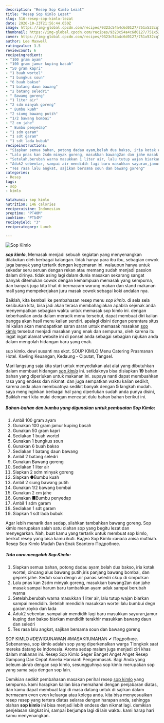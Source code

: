 ```yaml
---
description: "Resep Sop Kimlo Lezat"
title: "Resep Sop Kimlo Lezat"
slug: 516-resep-sop-kimlo-lezat
date: 2020-10-23T21:56:44.650Z
image: https://img-global.cpcdn.com/recipes/9323c54a4c6d0127/751x532cq70/sop-kimlo-foto-resep-utama.jpg
thumbnail: https://img-global.cpcdn.com/recipes/9323c54a4c6d0127/751x532cq70/sop-kimlo-foto-resep-utama.jpg
cover: https://img-global.cpcdn.com/recipes/9323c54a4c6d0127/751x532cq70/sop-kimlo-foto-resep-utama.jpg
author: Lee Maxwell
ratingvalue: 3.5
reviewcount: 6
recipeingredient:
- "100 gram ayam"
- "100 gram jamur kuping basah"
- "50 gram kapri"
- "1 buah wortel"
- "1 bungkus soun"
- "6 buah bakso"
- "1 batang daun bawang"
- "2 batang seledri"
- " Bawang goreng"
- "1 liter air"
- "2 sdm minyak goreng"
- " Bumbu kuah"
- "2 siung bawang putih"
- "1/2 bawang bombai"
- "2 cm jahe"
- " Bumbu penyedap"
- "1 sdm garam"
- "1 sdt garam"
- "1 sdt lada bubuk"
recipeinstructions:
- "Siapkan semua bahan, potong dadau ayam,belah dua bakso, iria kotak wortel, cincang alus bawang putih,iris panjang bawang bombai, dan geprek jahe. Seduh soun dengn air panas seledri ckup di simpulkan"
- "Lalu pnas kan 2sdm minyak goreng, masukkan bawang2an dan jahe masak sampai harum baru tambahkan ayam aduk sampai berubah warna"
- "Setelah.berubah warna masukkan 1 liter air, lalu tutup wajan biarkan sampai mendidih. Setelah mendidih masukkan wortel lalu bumbui degn garam,royko dan lada"
- "Aduk2 sebentar, sampai air mendidih lagi baru masukkan sayuran,jamur kuping dan bakso biarkan mendidih terakhir masukkan bawang daun dan seledri"
- "Tes rasa lalu angkat, sajikan bersama soun dan bawang goreng"
categories:
- Resep
tags:
- sop
- kimlo

katakunci: sop kimlo 
nutrition: 146 calories
recipecuisine: Indonesian
preptime: "PT40M"
cooktime: "PT54M"
recipeyield: "3"
recipecategory: Lunch

---
```



![Sop Kimlo](https://img-global.cpcdn.com/recipes/9323c54a4c6d0127/751x532cq70/sop-kimlo-foto-resep-utama.jpg)

<b><i>sop kimlo</i></b>, Memasak menjadi sebuah kegiatan yang menyenangkan dilakukan oleh berbagai kalangan. tidak hanya para ibu ibu, sebagian cowok juga banyak yang tertarik dengan kegemaran ini. walaupun hanya untuk sekedar seru seruan dengan rekan atau memang sudah menjadi passion dalam dirinya. tidak asing lagi dalam dunia masakan sekarang sangat banyak ditemukan cowok dengan kemampuan memasak yang sempurna, dan banyak juga kita lihat di bermacam warung makan dan stand makanan mall yang mempekerjakan juru masak cowok sebagai koki andalan nya.

Baiklah, kita kembali ke pembahasan resep menu <i>sop kimlo</i>. di sela sela kesibukan kita, bisa jadi akan terasa membahagiakan apabila sejenak anda menyempatkan sebagian waktu untuk memasak sop kimlo ini. dengan keberhasilan anda dalam meracik menu tersebut, dapat membuat diri kalian bangga akan hasil menu kalian sendiri. apalagi disini dengan perantara situs ini kalian akan mendapatkan saran saran untuk memasak masakan <u>sop kimlo</u> tersebut menjadi masakan yang enak dan sempurna, oleh karena itu ingat ingat alamat website ini di ponsel anda sebagai sebagian rujukan anda dalam mengolah hidangan baru yang enak.

sup kimlo. dewi susanti ma ekot. SOUP KIMLO Menu Catering Prasmanan Hotel. Kavling Keuangan, Kedaung - Ciputat, Tangsel.


Mari langsung saja kita start untuk menyediakan alat alat yang dibutuhkan dalam membuat hidangan <u><i>sop kimlo</i></u> ini. setidaknya bisa disiapkan <b>19</b> bahan bahan yang diperlukan untuk makanan ini. supaya nanti dapat membuahkan rasa yang endess dan nikmat. dan juga sempatkan waktu kalian sedikit, karena anda akan membuatnya sedikit banyak dengan <b>5</b> langkah mudah. saya menginginkan berbagai hal yang diperlukan sudah anda punya disini, Baiklah mari kita mulai dengan mencatat dulu bahan bahan berikut ini.

<!--inarticleads1-->

##### Bahan-bahan dan bumbu yang digunakan untuk pembuatan Sop Kimlo:

1. Ambil 100 gram ayam
1. Gunakan 100 gram jamur kuping basah
1. Gunakan 50 gram kapri
1. Sediakan 1 buah wortel
1. Gunakan 1 bungkus soun
1. Gunakan 6 buah bakso
1. Sediakan 1 batang daun bawang
1. Ambil 2 batang seledri
1. Gunakan  Bawang goreng
1. Sediakan 1 liter air
1. Siapkan 2 sdm minyak goreng
1. Siapkan  ●Bumbu kuah
1. Ambil 2 siung bawang putih
1. Gunakan 1/2 bawang bombai
1. Gunakan 2 cm jahe
1. Gunakan  ■Bumbu penyedap
1. Ambil 1 sdm garam
1. Sediakan 1 sdt garam
1. Siapkan 1 sdt lada bubuk


Agar lebih menarik dan sedap, silahkan tambahkan bawang goreng. Sop kimlo merupakan salah satu olahan sop yang begitu lezat dan menyegarkan. Nah, buat kamu yang tertarik untuk membuat sop kimlo, berikut resep yang bisa kamu ikuti. Видео Sop Kimlo канала anisa muthiah. Resep Sop Kimlo Mudah Dan Enak Seantero Подробнее. 

<!--inarticleads2-->

##### Tata cara mengolah Sop Kimlo:

1. Siapkan semua bahan, potong dadau ayam,belah dua bakso, iria kotak wortel, cincang alus bawang putih,iris panjang bawang bombai, dan geprek jahe. Seduh soun dengn air panas seledri ckup di simpulkan
1. Lalu pnas kan 2sdm minyak goreng, masukkan bawang2an dan jahe masak sampai harum baru tambahkan ayam aduk sampai berubah warna
1. Setelah.berubah warna masukkan 1 liter air, lalu tutup wajan biarkan sampai mendidih. Setelah mendidih masukkan wortel lalu bumbui degn garam,royko dan lada
1. Aduk2 sebentar, sampai air mendidih lagi baru masukkan sayuran,jamur kuping dan bakso biarkan mendidih terakhir masukkan bawang daun dan seledri
1. Tes rasa lalu angkat, sajikan bersama soun dan bawang goreng


SOP KIMLO #DEWIGUNAWAN #MASAKRUMAHAN ✔ Подробнее. Sebenarnya, sop kimlo adalah sop yang diperkenalkan warga Tiongkok saat mereka datang ke Indonesia. Aroma sedap malam juga menjadi ciri khas dalam makanan ini. Resep Sop Kimlo Seger Banget Anget Anget Resep Gampang Dan Cepat Amelia Harvianti Pengenmasak. Bagi Anda yang beleum akrab dengan sop kimlo, sesungguhnya sop kimlo merupakan sop yang sama saja dengan sop lain. 

Demikian sedikit pembahasan masakan perihal resep <u>sop kimlo</u> yang sempurna. kami harapkan kalian bisa memahami dengan penjabaran diatas, dan kamu dapat membuat lagi di masa datang untuk di sajikan dalam bermacam even even keluarga atau kolega anda. kita bisa menyesuaikan resep resep yang tertera diatas selaras dengan harapan anda, sehingga olahan <b>sop kimlo</b> ini bisa menjadi lebih endess dan nikmat lagi. demikian penjelasan singkat ini, sampai berjumpa lagi di lain waktu. kami harap hari kamu menyenangkan.
